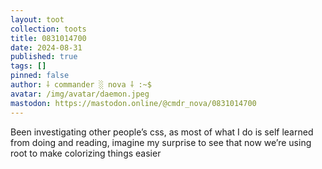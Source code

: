 ```yaml
---
layout: toot
collection: toots
title: 0831014700
date: 2024-08-31
published: true
tags: []
pinned: false
author: ⸸ commander ░ nova ⸸ :~$
avatar: /img/avatar/daemon.jpeg
mastodon: https://mastodon.online/@cmdr_nova/0831014700
---
```


Been investigating other people’s css, as most of what I do is self learned from doing and reading, imagine my surprise to see that now we’re using root to make colorizing things easier
